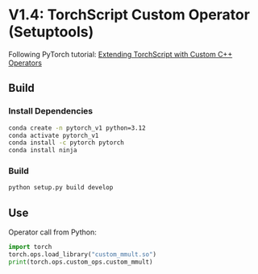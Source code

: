 # V1.4: TorchScript Custom Operator (Setuptools)

Following PyTorch tutorial: [Extending TorchScript with Custom C++ Operators](https://pytorch.org/tutorials/advanced/torch_script_custom_ops)

## Build
### Install Dependencies
```bash
conda create -n pytorch_v1 python=3.12
conda activate pytorch_v1
conda install -c pytorch pytorch
conda install ninja
```

### Build
```bash
python setup.py build develop
```

## Use
Operator call from Python:

```python
import torch
torch.ops.load_library("custom_mmult.so")
print(torch.ops.custom_ops.custom_mmult)
```

